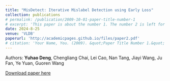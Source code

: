 ```yaml
---
title: "MisDetect: Iterative Mislabel Detection using Early Loss"
collection: publications
# permalink: /publication/2009-10-01-paper-title-number-1
# excerpt: 'This paper is about the number 1. The number 2 is left for future work.'
date: 2024-8-25
venue: 'VLDB'
paperurl: 'http://academicpages.github.io/files/paper2.pdf'
# citation: 'Your Name, You. (2009). &quot;Paper Title Number 1.&quot; <i>Journal 1</i>. 1(1).'
---
```

<!-- This paper is about the number 1. The number 2 is left for future work. -->

Authors: **Yuhao Deng**, Chengliang Chai, Lei Cao, Nan Tang, Jiayi Wang, Ju Fan, Ye Yuan, Guoren Wang


[Download paper here](http://academicpages.github.io/files/paper1.pdf)


<!-- Recommended citation: Your Name, You. (2009). "Paper Title Number 1." <i>Journal 1</i>. 1(1). -->

